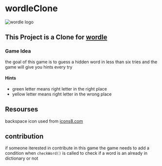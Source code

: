 # wordleClone
![wordle logo](https://www.nytimes.com/games-assets/v2/assets/wordle/wordle_og_1200x630.png)
## This Project is a Clone for [wordle](https://www.nytimes.com/games/wordle/)
### Game Idea
the goal of this game is to guess a hidden word in less than six tries and the game will give you hints every try 
#### Hints
* green letter means right letter in the right place
* yellow letter means right letter in the wrong place
## Resourses
backspace icon used from [icons8.com](https://icons8.com/i)
## contribution
if someone iterested in contribute in this game the game needs to add a condition when ```checkWord()``` is called to check if a word is an already in dictionary or not
